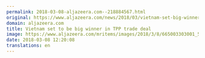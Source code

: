 ```yaml
---
permalink: 2018-03-08-aljazeera.com--218884567.html
original: https://www.aljazeera.com/news/2018/03/vietnam-set-big-winner-tpp-trade-deal-180308103909067.html
domain: aljazeera.com
title: Vietnam set to be big winner in TPP trade deal
image: https://www.aljazeera.com/mritems/images/2018/3/8/665003303001_5747455674001_5747416983001-th.jpg
date: 2018-03-08 12:20:08
translations: en
---
```


